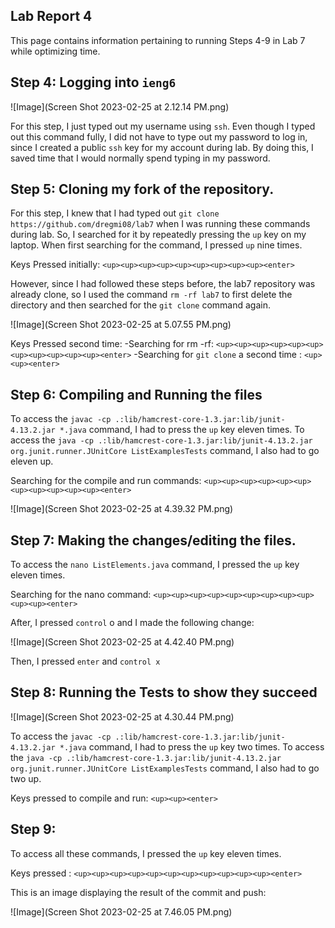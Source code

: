 Lab Report 4
---
This page contains information pertaining to running Steps 4-9 in Lab 7 while optimizing time.


Step 4: Logging into `ieng6`
---

![Image](Screen Shot 2023-02-25 at 2.12.14 PM.png)

For this step, I just typed out my username using `ssh`. Even though I typed out this command fully, I did not have to type out my password to log in, since I created a public `ssh` key for my account during lab. By doing this, I saved time that I would normally spend typing in my password.



Step 5: Cloning my fork of the repository.
---

For this step, I knew that I had typed out `git clone https://github.com/dregmi08/lab7` when I was running these commands during lab. So, I searched for it by repeatedly pressing the `up` key on my laptop. When first searching for the command, I pressed `up` nine times. 

Keys Pressed initially: `<up><up><up><up><up><up><up><up><up><enter>`
  
 However, since I had followed these steps before, the lab7 repository was already clone, so I used the command `rm -rf lab7` to first delete the directory and then searched for the `git clone` command again.
  
  ![Image](Screen Shot 2023-02-25 at 5.07.55 PM.png)
  
  Keys Pressed second time:
    -Searching for rm -rf: `<up><up><up><up><up><up><up><up><up><up><up><enter>`
    -Searching for `git clone` a second time : `<up><up><enter>`
  
  
  
Step 6: Compiling and Running the files
---
   
  To access the `javac -cp .:lib/hamcrest-core-1.3.jar:lib/junit-4.13.2.jar *.java` command, I had to press the `up` key eleven times. To access the 
  `java -cp .:lib/hamcrest-core-1.3.jar:lib/junit-4.13.2.jar org.junit.runner.JUnitCore ListExamplesTests` command, I also had to go eleven up. 
  
  Searching for the compile and run commands: `<up><up><up><up><up><up><up><up><up><up><up><enter>`
  
  ![Image](Screen Shot 2023-02-25 at 4.39.32 PM.png)


Step 7: Making the changes/editing the files.
---
  
  To access the `nano ListElements.java` command, I pressed the `up` key eleven times.
  
  Searching for the nano command: `<up><up><up><up><up><up><up><up><up><up><up><enter>`
  
  After, I pressed `control` o and I made the following change:
  
  ![Image](Screen Shot 2023-02-25 at 4.42.40 PM.png)
  
  Then, I pressed `enter` and `control x`
  

  
Step 8: Running the Tests to show they succeed
---

  
  ![Image](Screen Shot 2023-02-25 at 4.30.44 PM.png)

  To access the `javac -cp .:lib/hamcrest-core-1.3.jar:lib/junit-4.13.2.jar *.java` command, I had to press the `up` key two times. To access the 
  `java -cp .:lib/hamcrest-core-1.3.jar:lib/junit-4.13.2.jar org.junit.runner.JUnitCore ListExamplesTests` command, I also had to go two up. 
  
  Keys pressed to compile and run: `<up><up><enter>`
  
 
Step 9:
---

To access all these commands, I pressed the `up` key eleven times.

Keys pressed : `<up><up><up><up><up><up><up><up><up><up><up><enter>`

This is an image displaying the result of the commit and push:

![Image](Screen Shot 2023-02-25 at 7.46.05 PM.png)


